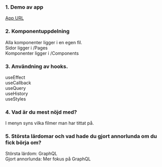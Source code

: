 <!-- @format -->

### 1. Demo av app<br/>

[App URL](https://a172cedcae47474b615c54d510a5d8.herokuapp.com/)

### 2. Komponentuppdelning<br/>

Alla komponenter ligger i en egen fil.<br/>
Sidor ligger i /Pages</br>
Komponenter ligger i /Components</br>

### 3. Användning av hooks.</br>

useEffect<br/>
useCallback<br/>
useQuery<br/>
useHistory<br/>
useStyles<br/>

### 4. Vad är du mest nöjd med?<br/>

I menyn syns vilka filmer man har tittat på.

### 5. Största lärdomar och vad hade du gjort annorlunda om du fick börja om?<br/>

Största lärdom: GraphQL <br/>
Gjort annorlunda: Mer fokus på GraphQL<br/>

<!--
generate cert, key

```bash
openssl req -newkey rsa:2048 -new -nodes -x509 -days 3650 -keyout key.pem -out cert.pem
```
-->
